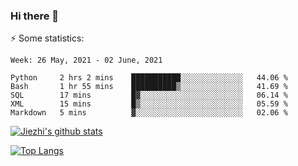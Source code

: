 ### Hi there 👋

⚡ Some statistics:

<!--START_SECTION:waka-->
```text
Week: 26 May, 2021 - 02 June, 2021

Python     2 hrs 2 mins    ███████████░░░░░░░░░░░░░░   44.06 % 
Bash       1 hr 55 mins    ██████████▒░░░░░░░░░░░░░░   41.69 % 
SQL        17 mins         █▓░░░░░░░░░░░░░░░░░░░░░░░   06.14 % 
XML        15 mins         █▒░░░░░░░░░░░░░░░░░░░░░░░   05.59 % 
Markdown   5 mins          ▓░░░░░░░░░░░░░░░░░░░░░░░░   02.06 % 
```
<!--END_SECTION:waka-->

[![Jiezhi's github stats](https://github-readme-stats.vercel.app/api?username=Jiezhi&show_icons=true)](https://github.com/Jiezhi/github-readme-stats)

[![Top Langs](https://github-readme-stats.vercel.app/api/top-langs/?username=Jiezhi&hide=javascript,html)](https://github.com/Jiezhi/github-readme-stats)
<!--
**Jiezhi/Jiezhi** is a ✨ _special_ ✨ repository because its `README.md` (this file) appears on your GitHub profile.

Here are some ideas to get you started:

- 🔭 I’m currently working on ...
- 🌱 I’m currently learning ...
- 👯 I’m looking to collaborate on ...
- 🤔 I’m looking for help with ...
- 💬 Ask me about ...
- 📫 How to reach me: ...
- 😄 Pronouns: ...
- ⚡ Fun fact: ...
-->

